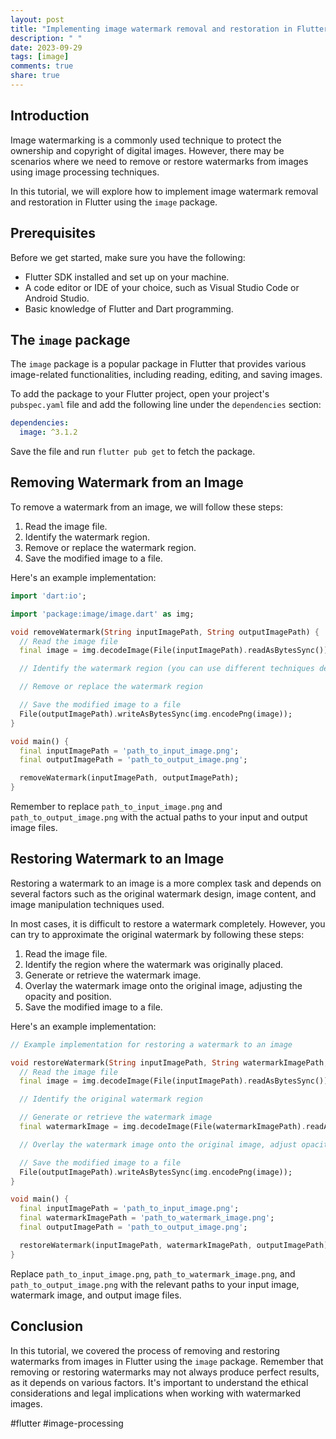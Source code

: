 ```yaml
---
layout: post
title: "Implementing image watermark removal and restoration in Flutter"
description: " "
date: 2023-09-29
tags: [image]
comments: true
share: true
---
```


## Introduction

Image watermarking is a commonly used technique to protect the ownership and copyright of digital images. However, there may be scenarios where we need to remove or restore watermarks from images using image processing techniques. 

In this tutorial, we will explore how to implement image watermark removal and restoration in Flutter using the `image` package. 

## Prerequisites

Before we get started, make sure you have the following:

- Flutter SDK installed and set up on your machine.
- A code editor or IDE of your choice, such as Visual Studio Code or Android Studio.
- Basic knowledge of Flutter and Dart programming.

## The `image` package

The `image` package is a popular package in Flutter that provides various image-related functionalities, including reading, editing, and saving images. 

To add the package to your Flutter project, open your project's `pubspec.yaml` file and add the following line under the `dependencies` section:

```yaml
dependencies:
  image: ^3.1.2
```

Save the file and run `flutter pub get` to fetch the package.

## Removing Watermark from an Image

To remove a watermark from an image, we will follow these steps:

1. Read the image file.
2. Identify the watermark region.
3. Remove or replace the watermark region.
4. Save the modified image to a file.

Here's an example implementation:

```dart
import 'dart:io';

import 'package:image/image.dart' as img;

void removeWatermark(String inputImagePath, String outputImagePath) {
  // Read the image file
  final image = img.decodeImage(File(inputImagePath).readAsBytesSync());

  // Identify the watermark region (you can use different techniques depending on the watermark type)

  // Remove or replace the watermark region

  // Save the modified image to a file
  File(outputImagePath).writeAsBytesSync(img.encodePng(image));
}

void main() {
  final inputImagePath = 'path_to_input_image.png';
  final outputImagePath = 'path_to_output_image.png';

  removeWatermark(inputImagePath, outputImagePath);
}
```

Remember to replace `path_to_input_image.png` and `path_to_output_image.png` with the actual paths to your input and output image files.

## Restoring Watermark to an Image

Restoring a watermark to an image is a more complex task and depends on several factors such as the original watermark design, image content, and image manipulation techniques used.

In most cases, it is difficult to restore a watermark completely. However, you can try to approximate the original watermark by following these steps:

1. Read the image file.
2. Identify the region where the watermark was originally placed.
3. Generate or retrieve the watermark image.
4. Overlay the watermark image onto the original image, adjusting the opacity and position.
5. Save the modified image to a file.

Here's an example implementation:

```dart
// Example implementation for restoring a watermark to an image

void restoreWatermark(String inputImagePath, String watermarkImagePath, String outputImagePath) {
  // Read the image file
  final image = img.decodeImage(File(inputImagePath).readAsBytesSync());

  // Identify the original watermark region

  // Generate or retrieve the watermark image
  final watermarkImage = img.decodeImage(File(watermarkImagePath).readAsBytesSync());

  // Overlay the watermark image onto the original image, adjust opacity and position

  // Save the modified image to a file
  File(outputImagePath).writeAsBytesSync(img.encodePng(image));
}

void main() {
  final inputImagePath = 'path_to_input_image.png';
  final watermarkImagePath = 'path_to_watermark_image.png';
  final outputImagePath = 'path_to_output_image.png';

  restoreWatermark(inputImagePath, watermarkImagePath, outputImagePath);
}
```

Replace `path_to_input_image.png`, `path_to_watermark_image.png`, and `path_to_output_image.png` with the relevant paths to your input image, watermark image, and output image files.

## Conclusion

In this tutorial, we covered the process of removing and restoring watermarks from images in Flutter using the `image` package. Remember that removing or restoring watermarks may not always produce perfect results, as it depends on various factors. It's important to understand the ethical considerations and legal implications when working with watermarked images.

#flutter #image-processing